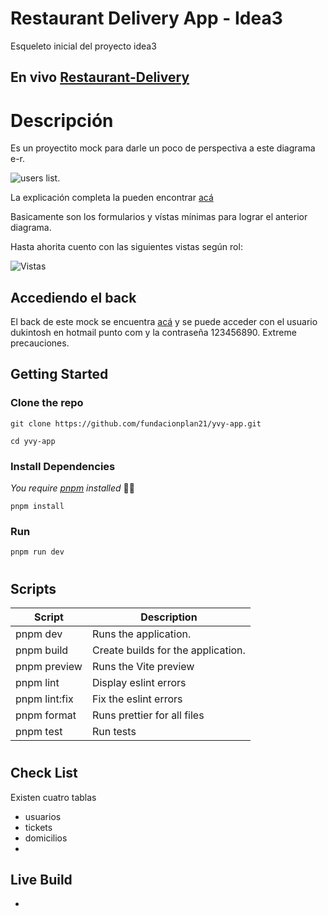 # Restaurant Delivery App - Idea3

Esqueleto inicial del proyecto idea3

## En vivo [Restaurant-Delivery](https://restaurant-delivery.dkndrd.com/#/users)

# Descripción

Es un proyectito mock para darle un poco de perspectiva a este diagrama e-r.

![users list](https://desquicia2.dkndrd.com/wp-content/uploads/2023/03/image-4.png).

La explicación completa la pueden encontrar [acá](https://desquicia2.dkndrd.com/index.php/2023/03/15/maquetacion-de-ui/)

Basicamente son los formularios y vístas mínimas para lograr el anterior diagrama.

Hasta ahorita cuento con las siguientes vistas según rol:

![Vistas](https://desquicia2.dkndrd.com/wp-content/uploads/2023/03/image-14.png)

## Accediendo el back

El back de este mock se encuentra [acá](https://powerful-daybreak.pockethost.io/_) y se puede acceder con el usuario dukintosh en hotmail punto com y la contraseña 123456890. Extreme precauciones.

## Getting Started

### Clone the repo

```
git clone https://github.com/fundacionplan21/yvy-app.git
```

```
cd yvy-app
```

### Install Dependencies

_You require [pnpm](https://pnpm.io/es/installation) installed_ 🤷‍♀️
```
pnpm install
```

### Run

```
pnpm run dev
```
#
## Scripts

| Script        | Description                        |
| ------------- | ---------------------------------- |
| pnpm dev      | Runs the application.              |
| pnpm build    | Create builds for the application. |
| pnpm preview  | Runs the Vite preview              |
| pnpm lint     | Display eslint errors              |
| pnpm lint:fix | Fix the eslint errors              |
| pnpm format   | Runs prettier for all files        |
| pnpm test     | Run tests                          |

#
## Check List

Existen cuatro tablas
- usuarios
- tickets
- domicilios
- 

## Live Build

- 

